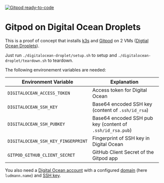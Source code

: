 [![Gitpod ready-to-code](https://img.shields.io/badge/Gitpod-ready--to--code-blue?logo=gitpod)](https://gitpod.io/#https://github.com/corneliusludmann/gitpod-k3s-droplet)

# Gitpod on Digital Ocean Droplets

This is a proof of concept that installs [k3s](https://k3s.io/) and [Gitpod](http://gitpod.io/) on 2 VMs ([Digtial Ocean Droplets](https://www.digitalocean.com/products/droplets/)).

Just run `./digitalocean-droplet/setup.sh` to setup and `./digitalocean-droplet/teardown.sh` to teardown.

The following environement variables are needed:

| Environment Variable               | Explanation                                               |
|------------------------------------|-----------------------------------------------------------|
| `DIGITALOCEAN_ACCESS_TOKEN`        | Access token for Digital Ocean                            |
| `DIGITALOCEAN_SSH_KEY`             | Base64 encoded SSH key (content of `.ssh/id_rsa`)         |
| `DIGITALOCEAN_SSH_PUBKEY`          | Base64 encoded SSH pub key (content of `.ssh/id_rsa.pub`) |
| `DIGITALOCEAN_SSH_KEY_FINGERPRINT` | Fingerprint of SSH key in Digital Ocean                   |
| `GITPOD_GITHUB_CLIENT_SECRET`      | GitHub Client Secret of the Gitpod app                    |

You also need a [Digital Ocean account](https://digitalocean.com) with a configured [domain](https://cloud.digitalocean.com/networking/domains) (here `ludmann.name`) and [SSH key](https://cloud.digitalocean.com/account/security).
